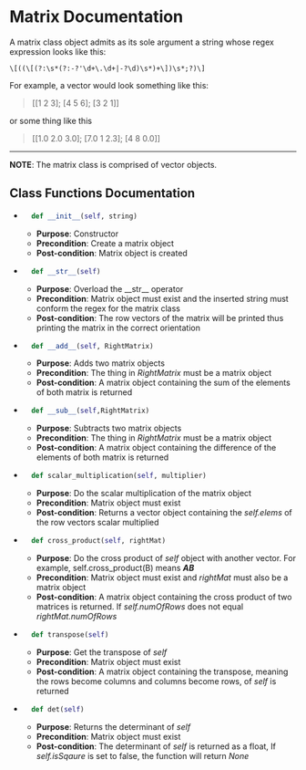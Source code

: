 # Matrix Documentation

A matrix class object admits as its sole argument a string whose regex expression looks like this:
```regex
\[((\[(?:\s*(?:-?'\d+\.\d+|-?\d)\s*)+\])\s*;?)\]
```
For example, a vector would look something like this:
> [[1 2 3]; [4 5 6]; [3 2 1]]

or some thing like this
> [[1.0 2.0 3.0]; [7.0 1 2.3]; [4 8 0.0]]
---
**NOTE**: The matrix class is comprised of vector objects.
## Class Functions Documentation

- ```python
    def __init__(self, string)
    ```
    - **Purpose**: Constructor
    - **Precondition**: Create a matrix object
    - **Post-condition**: Matrix object is created

- ```python
    def __str__(self)
    ```
    - **Purpose**: Overload the \_\_str\_\_ operator
    - **Precondition**: Matrix object must exist and the inserted string must conform the regex for the matrix class
    - **Post-condition**: The row vectors of the matrix will be printed thus printing the matrix in the correct orientation

- ```python
    def __add__(self, RightMatrix)
    ```
    - **Purpose**: Adds two matrix objects
    - **Precondition**: The thing in _RightMatrix_ must be a matrix object
    - **Post-condition**: A matrix object containing the sum of the elements of both matrix is returned

- ```python
    def __sub__(self,RightMatrix)
    ```
    - **Purpose**: Subtracts two matrix objects
    - **Precondition**: The thing in _RightMatrix_ must be a matrix object
    - **Post-condition**: A matrix object containing the difference of the elements of both matrix is returned

- ```python
    def scalar_multiplication(self, multiplier)
    ```
    - **Purpose**: Do the scalar multiplication of the matrix object
    - **Precondition**: Matrix object must exist
    - **Post-condition**: Returns a vector object containing the _self.elems_ of the row vectors scalar multiplied

- ```python
    def cross_product(self, rightMat)
    ```
    - **Purpose**: Do the cross product of _self_ object with another vector. For example, self.cross_product(B) means _**AB**_
    - **Precondition**: Matrix object must exist and _rightMat_ must also be a matrix object
    - **Post-condition**: A matrix object containing the cross product of two matrices is returned. If _self.numOfRows_ does not equal _rightMat.numOfRows_  

- ```python
    def transpose(self)
    ```
    - **Purpose**: Get the transpose of _self_
    - **Precondition**: Matrix object must exist
    - **Post-condition**:  A matrix object containing the transpose, meaning the rows become columns and columns become rows, of _self_ is returned

- ```python
    def det(self)
    ```
    - **Purpose**: Returns the determinant of _self_
    - **Precondition**: Matrix object must exist
    - **Post-condition**: The determinant of _self_ is returned as a float, If _self.isSqaure_ is set to false, the function will return _None_   